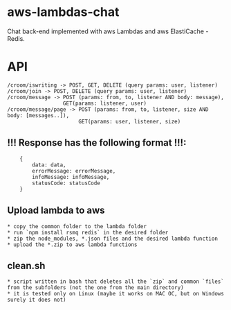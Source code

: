 # aws-lambdas-chat

Chat back-end implemented with aws Lambdas and aws ElastiCache - Redis.

# API
    /croom/iswriting -> POST, GET, DELETE (query params: user, listener)
    /croom/join -> POST, DELETE (query params: user, listener)
    /croom/message -> POST (params: from, to, listener AND body: message), 
                      GET(params: listener, user)
    /croom/message/page -> POST (params: from, to, listener, size AND body: [messages..]),
                           GET(params: user, listener, size)

## !!! Response has the following format !!!: 
```
    {
        data: data,
        errorMessage: errorMessage,
        infoMessage: infoMessage,
        statusCode: statusCode
    }
```

## Upload lambda to aws
    * copy the common folder to the lambda folder
    * run `npm install rsmq redis` in the desired folder
    * zip the node_modules, *.json files and the desired lambda function 
    * upload the *.zip to aws lambda functions

## clean.sh
    * script written in bash that deletes all the `zip` and common `files` from the subfolders (not the one from the main directory)
    * it is tested only on Linux (maybe it works on MAC OC, but on Windows surely it does not)